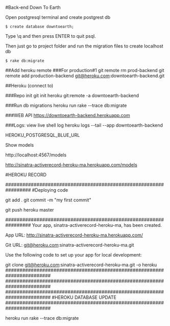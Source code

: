 #Back-end Down To Earth

Open postgresql terminal and create postgrest db

	$ create database downtoearth;

Type \q and then press ENTER to quit psql.

Then just go to project folder and run the migration files to create localhost db

	$ rake db:migrate

##Add heroku remote
###For production#1
	git remote rm prod-backend
	git remote add production-backend git@heroku.com:downtoearth-backend.git

##Heroku (connect to)

###Repo init
	git init
	heroku git:remote -a downtoearth-backend

###Run db migrations
	heroku run rake --trace db:migrate

###WEB API
	https://downtoearth-backend.herokuapp.com

###Logs: view live shell log
	heroku logs --tail --app downtoearth-backend




















HEROKU_POSTGRESQL_BLUE_URL

Show models

http://localhost:4567/models

http://sinatra-activerecord-heroku-ma.herokuapp.com/models

#HEROKU RECORD

#################################################################
#Deploying code

 git add .
 git commit -m "my first commit"

git push heroku master

#################################################################
Your app, sinatra-activerecord-heroku-ma, has been created.

App URL:
http://sinatra-activerecord-heroku-ma.herokuapp.com/

Git URL:
git@heroku.com:sinatra-activerecord-heroku-ma.git

Use the following code to set up your app for local development:

git clone git@heroku.com:sinatra-activerecord-heroku-ma.git -o heroku
########################################################################
########################################################################
########################################################################
#HEROKU DATABASE UPDATE
########################################################################

heroku run rake --trace db:migrate

